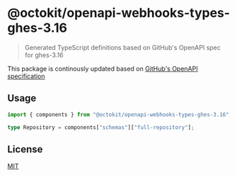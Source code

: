 # @octokit/openapi-webhooks-types-ghes-3.16

> Generated TypeScript definitions based on GitHub's OpenAPI spec for ghes-3.16

This package is continously updated based on [GitHub's OpenAPI specification](https://github.com/github/rest-api-description/)

## Usage

```ts
import { components } from "@octokit/openapi-webhooks-types-ghes-3.16";

type Repository = components["schemas"]["full-repository"];
```

## License

[MIT](LICENSE)
